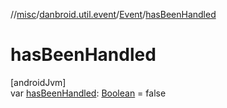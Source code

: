 //[misc](../../../index.md)/[danbroid.util.event](../index.md)/[Event](index.md)/[hasBeenHandled](has-been-handled.md)

# hasBeenHandled

[androidJvm]\
var [hasBeenHandled](has-been-handled.md): [Boolean](https://kotlinlang.org/api/latest/jvm/stdlib/kotlin/-boolean/index.html) = false
